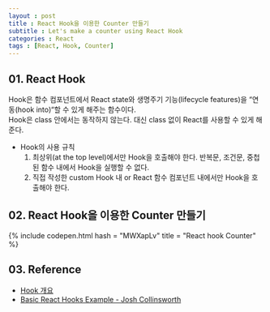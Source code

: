 ```yaml
---
layout : post
title : React Hook을 이용한 Counter 만들기
subtitle : Let's make a counter using React Hook
categories : React
tags : [React, Hook, Counter]
---
```


## 01. React Hook
Hook은 함수 컴포넌트에서 React state와 생명주기 기능(lifecycle features)을 “연동(hook into)“할 수 있게 해주는 함수이다.<br>
Hook은 class 안에서는 동작하지 않는다. 대신 class 없이 React를 사용할 수 있게 해준다.<br>
- Hook의 사용 규칙
  1. 최상위(at the top level)에서만 Hook을 호출해야 한다. 반복문, 조건문, 중첩된 함수 내에서 Hook을 실행할 수 없다.
  2. 직접 작성한 custom Hook 내 or React 함수 컴포넌트 내에서만 Hook을 호출해야 한다.

## 02. React Hook을 이용한 Counter 만들기

{% include codepen.html hash = "MWXapLv" title = "React hook Counter" %}

## 03. Reference
- [Hook 개요](https://ko.reactjs.org/docs/hooks-overview.html)
- [Basic React Hooks Example - Josh Collinsworth](https://codepen.io/collinsworth/pen/eXxRZb)